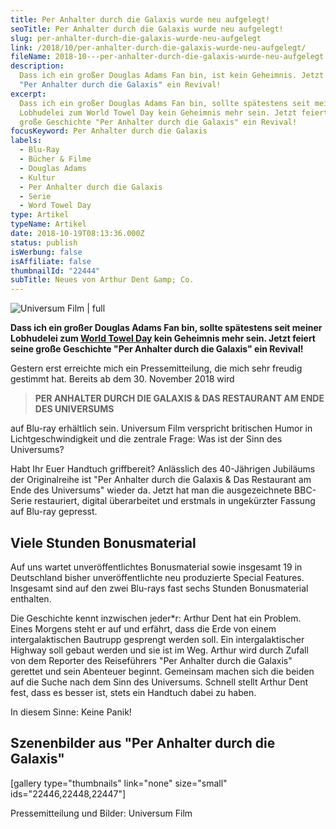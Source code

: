 ```yaml
---
title: Per Anhalter durch die Galaxis wurde neu aufgelegt!
seoTitle: Per Anhalter durch die Galaxis wurde neu aufgelegt!
slug: per-anhalter-durch-die-galaxis-wurde-neu-aufgelegt
link: /2018/10/per-anhalter-durch-die-galaxis-wurde-neu-aufgelegt/
fileName: 2018-10---per-anhalter-durch-die-galaxis-wurde-neu-aufgelegt.md
description:
  Dass ich ein großer Douglas Adams Fan bin, ist kein Geheimnis. Jetzt feiert
  "Per Anhalter durch die Galaxis" ein Revival!
excerpt:
  Dass ich ein großer Douglas Adams Fan bin, sollte spätestens seit meiner
  Lobhudelei zum World Towel Day kein Geheimnis mehr sein. Jetzt feiert seine
  große Geschichte "Per Anhalter durch die Galaxis" ein Revival!
focusKeyword: Per Anhalter durch die Galaxis
labels:
  - Blu-Ray
  - Bücher & Filme
  - Douglas Adams
  - Kultur
  - Per Anhalter durch die Galaxis
  - Serie
  - Word Towel Day
type: Artikel
typeName: Artikel
date: 2018-10-19T08:13:36.000Z
status: publish
isWerbung: false
isAffiliate: false
thumbnailId: "22444"
subTitle: Neues von Arthur Dent &amp; Co.
---
```


![Universum Film | full](http://cardamonchai.com/wp-content/uploads/2018/10/image003.png)

<strong>Dass ich ein großer Douglas Adams Fan bin, sollte spätestens seit meiner
Lobhudelei zum
[World Towel Day](/2016/05/international-towel-day-einmal-im-jahr-ist-handtuchtag/)
kein Geheimnis mehr sein. Jetzt feiert seine große Geschichte "Per Anhalter
durch die Galaxis" ein Revival!</strong>

Gestern erst erreichte mich ein Pressemitteilung, die mich sehr freudig gestimmt
hat. Bereits ab dem 30. November 2018 wird

<blockquote><strong>PER ANHALTER DURCH DIE GALAXIS &amp; DAS RESTAURANT AM ENDE DES UNIVERSUMS </strong></blockquote>
auf Blu-ray erhältlich sein. Universum Film verspricht britischen Humor in Lichtgeschwindigkeit und die zentrale Frage: Was ist der Sinn des Universums?

Habt Ihr Euer Handtuch griffbereit? Anlässlich des 40-Jährigen Jubiläums der
Originalreihe ist "Per Anhalter durch die Galaxis &amp; Das Restaurant am Ende
des Universums" wieder da. Jetzt hat man die ausgezeichnete BBC-Serie
restauriert, digital überarbeitet und erstmals in ungekürzter Fassung auf
Blu-ray gepresst.

## Viele Stunden Bonusmaterial

Auf uns wartet unveröffentlichtes Bonusmaterial sowie insgesamt 19 in
Deutschland bisher unveröffentlichte neu produzierte Special Features. Insgesamt
sind auf den zwei Blu-rays fast sechs Stunden Bonusmaterial enthalten.

Die Geschichte kennt inzwischen jeder\*r: Arthur Dent hat ein Problem. Eines
Morgens steht er auf und erfährt, dass die Erde von einem intergalaktischen
Bautrupp gesprengt werden soll. Ein intergalaktischer Highway soll gebaut werden
und sie ist im Weg. Arthur wird durch Zufall von dem Reporter des Reiseführers
"Per Anhalter durch die Galaxis" gerettet und sein Abenteuer beginnt. Gemeinsam
machen sich die beiden auf die Suche nach dem Sinn des Universums. Schnell
stellt Arthur Dent fest, dass es besser ist, stets ein Handtuch dabei zu haben.

In diesem Sinne: Keine Panik!

## Szenenbilder aus "Per Anhalter durch die Galaxis"

[gallery type="thumbnails" link="none" size="small" ids="22446,22448,22447"]

Pressemitteilung und Bilder: Universum Film
